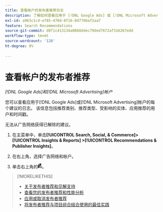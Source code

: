 ```yaml
---
title: 查看帐户的发布者推荐日志
description: 了解如何查看应用于 [!DNL Google Ads] 或 [!DNL Microsoft Advertising] 帐户的每个推荐的日志。
exl-id: a963c1cd-e785-470d-8f16-8d770baf2aa7
feature: Search Recommendations
source-git-commit: d0f1c413134a0868ddec79ded7672af316267edd
workflow-type: tm+mt
source-wordcount: '128'
ht-degree: 0%

---
```


# 查看帐户的发布者推荐

*[!DNL Google Ads]和[!DNL Microsoft Advertising]帐户*

您可以查看应用于[!DNL Google Ads]或[!DNL Microsoft Advertising]帐户的每个建议的日志。 该信息包括推荐类别、推荐类型、受影响的实体、应用推荐的用户和时间戳。

无法从广告网络获得已解除的建议。

1. 在主菜单中，单击&#x200B;**[!UICONTROL Search, Social, & Commerce]> [!UICONTROL Insights & Reports] >[!UICONTROL Recommendations & Publisher Insights]**。

1. 在右上角，选择广告网络和帐户。

1. 单击右上角的![推荐日志](/help/search-social-commerce/assets/recommendations-log-view.png "推荐日志")。

>[!MORELIKETHIS]
>
>* [关于发布者推荐和见解支持](recommendation-support.md)
>* [查看您的发布者推荐和性能分析](recommendation-view.md)
>* [应用或取消发布者推荐](recommendation-apply-dismiss.md)
>* [将发布者推荐与项目组合结合使用的最佳实践](recommendation-best-practices.md)

